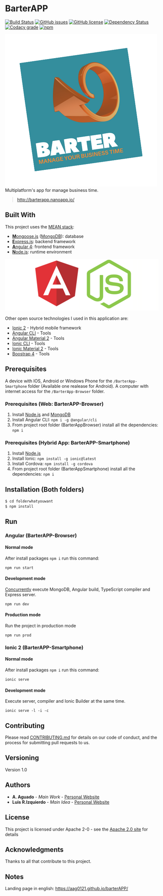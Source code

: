 
# BarterAPP


[![Build Status](https://img.shields.io/scrutinizer/build/g/filp/whoops.svg)](https://travis-ci.org/aag0121/barterAPP)
[![GitHub issues](https://img.shields.io/codeclimate/issues/github/me-and/mdf.svg)](https://github.com/aag0121/barterAPP/issues)
[![GitHub license](https://img.shields.io/crates/l/rustc-serialize.svg)](https://github.com/aag0121/barterAPP/blob/master/LICENSE)
[![Dependency Status](https://www.versioneye.com/user/projects/57f7b19e823b88004e06ad33/badge.svg?style=flat)](https://www.versioneye.com/user/projects/57f7b19e823b88004e06ad33)
[![Codacy grade](https://img.shields.io/codacy/grade/e27821fb6289410b8f58338c7e0bc686.svg)](https://codebeat.co/projects/github-com-aag0121-barterapp-master)
[![npm](https://img.shields.io/npm/v/npm.svg)]()



[![BarterAPPLogo](./docs/img/barterapp_logo_nobackground.png)](https://github.com/aag0121/barterapp_logo_nobackground)
Multiplatform's app for manage business time.
> http://barterapp.nanoapp.io/


## Built With

This project uses the [MEAN stack](https://en.wikipedia.org/wiki/MEAN_(software_bundle)):
* [**M**ongoose.js](http://www.mongoosejs.com) ([MongoDB](https://www.mongodb.com)): database
* [**E**xpress.js](http://expressjs.com): backend framework
* [**A**ngular 4](https://angular.io): frontend framework
* [**N**ode.js](https://nodejs.org): runtime environment

[![angular_node](./docs/img/angular_node.png)](https://github.com/aag0121/angular_node)

Other open source technologies I used in this application are:

* [Ionic 2](https://ionicframework.com/) - Hybrid mobile framework
* [Angular CLI](https://cli.angular.io/) - Tools
* [Angular Material 2](https://material.angular.io/) - Tools
* [Ionic CLI](https://ionicframework.com/docs/cli/) - Tools
* [Ionic Material 2](http://ionicmaterial.com/) - Tools
* [Boostrap 4](https://v4-alpha.getbootstrap.com/) - Tools

## Prerequisites

A device with IOS, Android or Windows Phone for the `/BarterApp-Smartphone` folder (Available one realease for Android).   A computer with internet access for the `/BarterApp-Browser`  folder.

### Prerequisites (Web: BarterAPP-Browser)
1. Install [Node.js](https://nodejs.org) and [MongoDB](https://www.mongodb.com)
2. Install Angular CLI: `npm i -g @angular/cli`
3. From project root folder (BarterAppBrowser) install all the dependencies: `npm i`

### Prerequisites (Hybrid App: BarterAPP-Smartphone)
1. Install [Node.js](https://nodejs.org)
2. Install Ionic: `npm install -g ionic@latest` 
3. Install Cordova: `npm install -g cordova`
3. From project root folder (BarterAppSmartphone) install all the dependencies: `npm i`

## Installation (Both folders)

```sh
$ cd folderwhatyouwant
$ npm install 
```

## Run

### Angular (BarterAPP-Browser)
#### Normal mode
After install packages `npm i` run this command:
```
npm run start
```

#### Development mode
[Concurrently](https://github.com/kimmobrunfeldt/concurrently) execute MongoDB, Angular build, TypeScript compiler and Express server.
```
npm run dev
```

#### Production mode
Run the project in production mode
```
npm run prod
```
### Ionic 2 (BarterAPP-Smartphone)
#### Normal mode
After install packages `npm i` run this command:
```
ionic serve
```
#### Development mode
Execute server, compiler and Ionic Builder at the same time. 
```
ionic serve -l -i -c
```




## Contributing

Please read [CONTRIBUTING.md](https://gist.github.com/PurpleBooth/b24679402957c63ec426) for details on our code of conduct, and the process for submitting pull requests to us.

## Versioning

Version 1.0

## Authors

* **A. Aguado** - *Main Work* - [Personal Website](https://about.me/aaguado)
* **Luis R.Izquierdo** - *Main Idea* - [Personal Website](http://www.luis.izqui.org/)


## License
This project is licensed under Apache 2-0 - see the [Apache 2.0 site](https://choosealicense.com/licenses/apache-2.0/) for details

## Acknowledgments

Thanks to all that contribute to this project.

## Notes

Landing page in english: https://aag0121.github.io/barterAPP/






